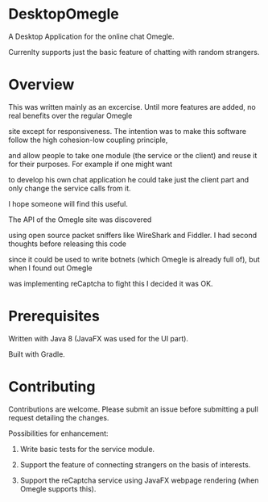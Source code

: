 # DesktopOmegle

A Desktop Application for the online chat Omegle. 

Currenlty supports just the basic feature of chatting with random strangers.

# Overview

This was written mainly as an excercise. Until more features are added, no real benefits over the regular Omegle 

site except for responsiveness. The intention was to make this software follow the high cohesion-low coupling principle,

and allow people to take one module (the service or the client) and reuse it for their purposes. For example if one might want

to develop his own chat application he could take just the client part and only change the service calls from it.

I hope someone will find this useful.

The API of the Omegle site was discovered

using open source packet sniffers like WireShark and Fiddler. I had second thoughts before releasing this code

since it could be used to write botnets (which Omegle is already full of), but when I found out Omegle 

was implementing reCaptcha to fight this I decided it was OK. 

# Prerequisites

Written with Java 8 (JavaFX was used for the UI part). 

Built with Gradle.

# Contributing

Contributions are welcome. Please submit an issue before submitting a pull request detailing the changes. 

Possibilities for enhancement:

1) Write basic tests for the service module.

2) Support the feature of connecting strangers on the basis of interests.

3) Support the reCaptcha service using JavaFX webpage rendering (when Omegle supports this). 

